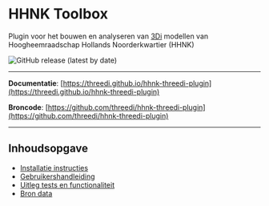 # HHNK Toolbox

Plugin voor het bouwen en analyseren van [3Di](https://3diwatermanagement.com/) modellen van Hoogheemraadschap Hollands Noorderkwartier (HHNK)

![GitHub release (latest by date)](https://img.shields.io/github/v/release/threedi/hhnk-threedi-plugin)

---

**Documentatie**: [https://threedi.github.io/hhnk-threedi-plugin](https://threedi.github.io/hhnk-threedi-plugin)

**Broncode**: [https://github.com/threedi/hhnk-threedi-plugin](https://github.com/threedi/hhnk-threedi-plugin)

---

## Inhoudsopgave

* [Installatie instructies](https://threedi.github.io/hhnk-threedi-plugin/md_files/installation_manual/)
* [Gebruikershandleiding](https://threedi.github.io/hhnk-threedi-plugin/md_files/usage/)
* [Uitleg tests en functionaliteit](https://threedi.github.io/hhnk-threedi-plugin/md_files/tests_documentation/)
* [Bron data](https://threedi.github.io/hhnk-threedi-plugin/md_files/needed_data/)